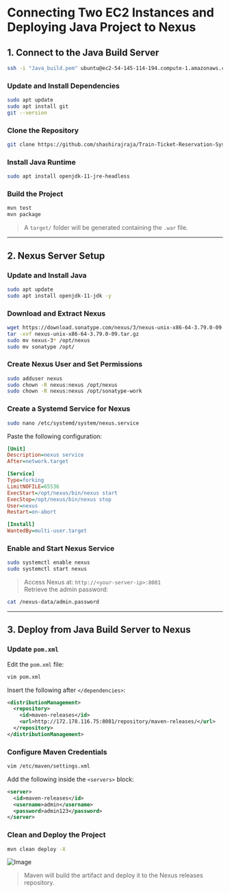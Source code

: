 # Connecting Two EC2 Instances and Deploying Java Project to Nexus

## 1. Connect to the Java Build Server

```bash
ssh -i "Java_build.pem" ubuntu@ec2-54-145-114-194.compute-1.amazonaws.com
```

### Update and Install Dependencies

```bash
sudo apt update
sudo apt install git
git --version
```

### Clone the Repository

```bash
git clone https://github.com/shashirajraja/Train-Ticket-Reservation-System.git
```

### Install Java Runtime

```bash
sudo apt install openjdk-11-jre-headless
```

### Build the Project

```bash
mvn test
mvn package
```

> A `target/` folder will be generated containing the `.war` file.

---

## 2. Nexus Server Setup

### Update and Install Java

```bash
sudo apt update
sudo apt install openjdk-11-jdk -y
```

### Download and Extract Nexus

```bash
wget https://download.sonatype.com/nexus/3/nexus-unix-x86-64-3.79.0-09.tar.gz
tar -xvf nexus-unix-x86-64-3.79.0-09.tar.gz
sudo mv nexus-3* /opt/nexus
sudo mv sonatype /opt/
```

### Create Nexus User and Set Permissions

```bash
sudo adduser nexus
sudo chown -R nexus:nexus /opt/nexus
sudo chown -R nexus:nexus /opt/sonatype-work
```

### Create a Systemd Service for Nexus

```bash
sudo nano /etc/systemd/system/nexus.service
```

Paste the following configuration:

```ini
[Unit]
Description=nexus service
After=network.target

[Service]
Type=forking
LimitNOFILE=65536
ExecStart=/opt/nexus/bin/nexus start
ExecStop=/opt/nexus/bin/nexus stop
User=nexus
Restart=on-abort

[Install]
WantedBy=multi-user.target
```

### Enable and Start Nexus Service

```bash
sudo systemctl enable nexus
sudo systemctl start nexus
```

> Access Nexus at: `http://<your-server-ip>:8081`  
> Retrieve the admin password:

```bash
cat /nexus-data/admin.password
```

---

## 3. Deploy from Java Build Server to Nexus

### Update `pom.xml`

Edit the `pom.xml` file:

```bash
vim pom.xml
```

Insert the following after `</dependencies>`:

```xml
<distributionManagement>
  <repository>
    <id>maven-releases</id>
    <url>http://172.178.116.75:8081/repository/maven-releases/</url>
  </repository>
</distributionManagement>
```

### Configure Maven Credentials

```bash
vim /etc/maven/settings.xml
```

Add the following inside the `<servers>` block:

```xml
<server>
  <id>maven-releases</id>
  <username>admin</username>
  <password>admin123</password>
</server>
```

### Clean and Deploy the Project

```bash
mvn clean deploy -X
```
![Image](https://github.com/user-attachments/assets/e15dd2eb-07a2-4ff1-96d5-02d3855a2b23)

> Maven will build the artifact and deploy it to the Nexus releases repository.
